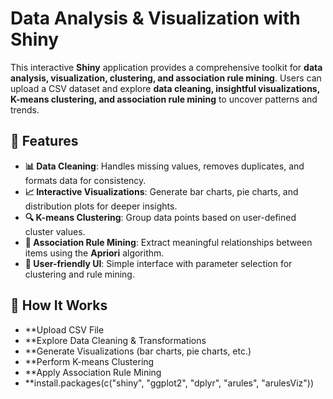 # Data Analysis & Visualization with Shiny  

This interactive **Shiny** application provides a comprehensive toolkit for **data analysis, visualization, clustering, and association rule mining**. Users can upload a CSV dataset and explore **data cleaning, insightful visualizations, K-means clustering, and association rule mining** to uncover patterns and trends.  

## 🚀 Features  
- **📊 Data Cleaning**: Handles missing values, removes duplicates, and formats data for consistency.  
- **📈 Interactive Visualizations**: Generate bar charts, pie charts, and distribution plots for deeper insights.  
- **🔍 K-means Clustering**: Group data points based on user-defined cluster values.  
- **🔗 Association Rule Mining**: Extract meaningful relationships between items using the **Apriori** algorithm.  
- **🎯 User-friendly UI**: Simple interface with parameter selection for clustering and rule mining.  

## 📌 How It Works
- **Upload CSV File
- **Explore Data Cleaning & Transformations
- **Generate Visualizations (bar charts, pie charts, etc.)
- **Perform K-means Clustering
- **Apply Association Rule Mining
- **install.packages(c("shiny", "ggplot2", "dplyr", "arules", "arulesViz"))
